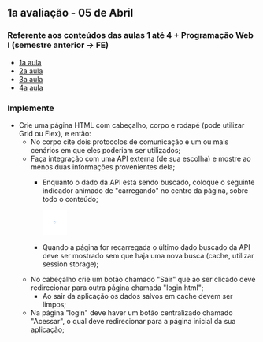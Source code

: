 ## 1a avaliação - 05 de Abril
### Referente aos conteúdos das aulas 1 até 4 + Programação Web I (semestre anterior -> FE)
- [1a aula](https://github.com/Welquer/si-23-7a/tree/1a-aula)
- [2a aula](https://github.com/Welquer/si-23-7a/tree/2a-aula)
- [3a aula](https://github.com/Welquer/si-23-7a/tree/3a-aula)
- [4a aula](https://github.com/Welquer/si-23-7a/tree/4a-aula)

### Implemente
- Crie uma página HTML com cabeçalho, corpo e rodapé (pode utilizar Grid ou Flex), e então:
    - No corpo cite dois protocolos de comunicação e um ou mais cenários em que eles poderiam ser utilizados;
    - Faça integração com uma API externa (de sua escolha) e mostre ao menos duas informações provenientes dela;
        - Enquanto o dado da API está sendo buscado, coloque o seguinte indicador animado de "carregando" no centro da página, sobre todo o conteúdo;
            
            <img src="./loading.gif" alt="Loading gif" style="height: 50px;"/>
        - Quando a página for recarregada o último dado buscado da API deve ser mostrado sem que haja uma nova busca (cache, utilizar session storage);
    - No cabeçalho crie um botão chamado "Sair" que ao ser clicado deve redirecionar para outra página chamada "login.html";
        - Ao sair da aplicação os dados salvos em cache devem ser limpos;
    - Na página "login" deve haver um botão centralizado chamado "Acessar", o qual deve redirecionar para a página inicial da sua aplicação;